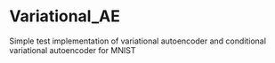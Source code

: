 # Variational_AE
Simple test implementation of variational autoencoder and conditional variational autoencoder for MNIST
